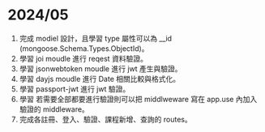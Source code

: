 # 2024/05

1. 完成 modiel 設計，且學習 type 屬性可以為 \_\_id (mongoose.Schema.Types.ObjectId)。
2. 學習 joi moudle 進行 reqest 資料驗證。
3. 學習 jsonwebtoken moudle 進行 jwt 產生與驗證。
4. 學習 dayjs moudle 進行 Date 相關比較與格式化。
5. 學習 passport-jwt 進行 jwt 驗證。
6. 學習 若需要全部都要進行驗證則可以把 middlweware 寫在 app.use 內加入驗證的 middleware。
7. 完成各註冊、登入、驗證、課程新增、查詢的 routes。
